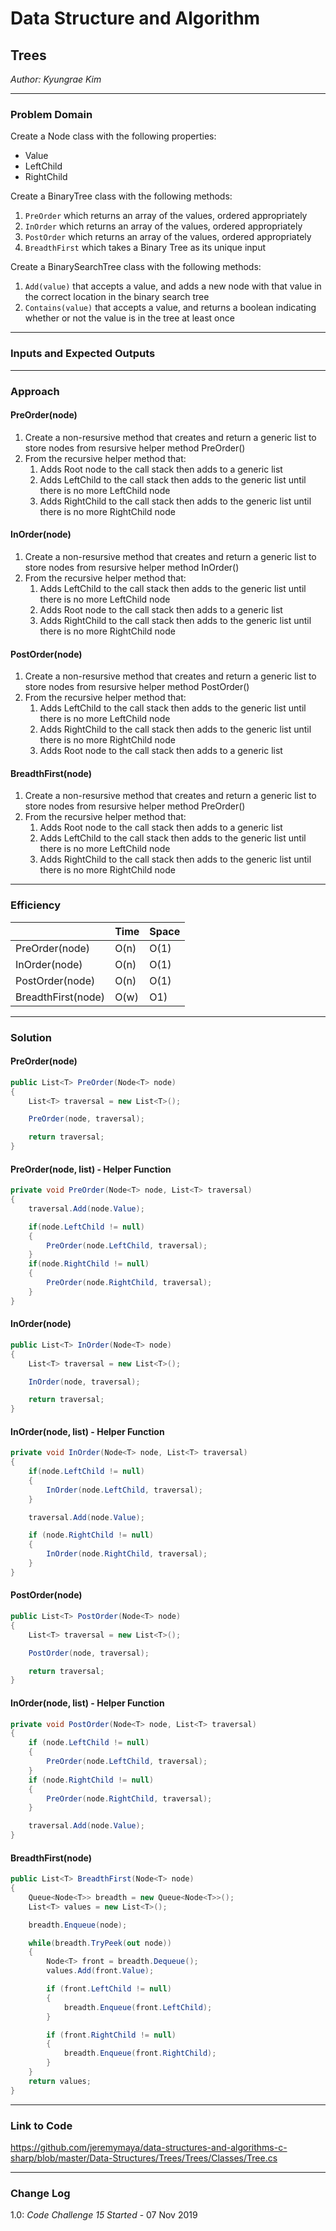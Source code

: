 # Data Structure and Algorithm

## Trees

*Author: Kyungrae Kim*  

---

### Problem Domain
Create a Node class with the following properties:
* Value
* LeftChild
* RightChild

Create a BinaryTree class with the following methods:
1. `PreOrder` which returns an array of the values, ordered appropriately
2. `InOrder` which returns an array of the values, ordered appropriately
3. `PostOrder` which returns an array of the values, ordered appropriately
4. `BreadthFirst` which takes a Binary Tree as its unique input

Create a BinarySearchTree class with the following methods:
1. `Add(value)` that accepts a value, and adds a new node with that value in the correct location in the binary search tree
2. `Contains(value)` that accepts a value, and returns a boolean indicating whether or not the value is in the tree at least once

---

### Inputs and Expected Outputs

---

### Approach
#### PreOrder(node)
1. Create a non-resursive method that creates and return a generic list to store nodes from resursive helper method PreOrder()
2. From the recursive helper method that:
   1. Adds Root node to the call stack then adds to a generic list
   2. Adds LeftChild to the call stack then adds to the generic list until there is no more LeftChild node
   3. Adds RightChild to the call stack then adds to the generic list until there is no more RightChild node
#### InOrder(node)
1. Create a non-resursive method that creates and return a generic list to store nodes from resursive helper method InOrder()
2. From the recursive helper method that:
   1. Adds LeftChild to the call stack then adds to the generic list until there is no more LeftChild node
   2. Adds Root node to the call stack then adds to a generic list
   3. Adds RightChild to the call stack then adds to the generic list until there is no more RightChild node
#### PostOrder(node)
1. Create a non-resursive method that creates and return a generic list to store nodes from resursive helper method PostOrder()
2. From the recursive helper method that:
   1. Adds LeftChild to the call stack then adds to the generic list until there is no more LeftChild node
   2. Adds RightChild to the call stack then adds to the generic list until there is no more RightChild node
   3. Adds Root node to the call stack then adds to a generic list
#### BreadthFirst(node)
1. Create a non-resursive method that creates and return a generic list to store nodes from resursive helper method PreOrder()
2. From the recursive helper method that:
   1. Adds Root node to the call stack then adds to a generic list
   2. Adds LeftChild to the call stack then adds to the generic list until there is no more LeftChild node
   3. Adds RightChild to the call stack then adds to the generic list until there is no more RightChild node

---

### Efficiency
| | Time | Space |
|:-- | :----------- | :----------- |
| PreOrder(node) | O(n) | O(1) |
| InOrder(node) | O(n) | O(1) |
| PostOrder(node) | O(n) | O(1) |
| BreadthFirst(node) | O(w) | O1) |

---

### Solution
#### PreOrder(node)
```C#
public List<T> PreOrder(Node<T> node)
{
    List<T> traversal = new List<T>();

    PreOrder(node, traversal);

    return traversal;
}
```
#### PreOrder(node, list) - Helper Function
```C#
private void PreOrder(Node<T> node, List<T> traversal)
{
    traversal.Add(node.Value);

    if(node.LeftChild != null)
    {
        PreOrder(node.LeftChild, traversal);
    }
    if(node.RightChild != null)
    {
        PreOrder(node.RightChild, traversal);
    }
}
```
#### InOrder(node)
```C#
public List<T> InOrder(Node<T> node)
{
    List<T> traversal = new List<T>();

    InOrder(node, traversal);

    return traversal;
}
```
#### InOrder(node, list) - Helper Function
```C#
private void InOrder(Node<T> node, List<T> traversal)
{
    if(node.LeftChild != null)
    {
        InOrder(node.LeftChild, traversal);
    }

    traversal.Add(node.Value);

    if (node.RightChild != null)
    {
        InOrder(node.RightChild, traversal);
    }
}
```
#### PostOrder(node)
```C#
public List<T> PostOrder(Node<T> node)
{
    List<T> traversal = new List<T>();

    PostOrder(node, traversal);

    return traversal;
}
```
#### InOrder(node, list) - Helper Function
```C#
private void PostOrder(Node<T> node, List<T> traversal)
{
    if (node.LeftChild != null)
    {
        PreOrder(node.LeftChild, traversal);
    }
    if (node.RightChild != null)
    {
        PreOrder(node.RightChild, traversal);
    }

    traversal.Add(node.Value);
}
```
#### BreadthFirst(node)
```C#
public List<T> BreadthFirst(Node<T> node)
{
    Queue<Node<T>> breadth = new Queue<Node<T>>();
    List<T> values = new List<T>();

    breadth.Enqueue(node);

    while(breadth.TryPeek(out node))
    {
        Node<T> front = breadth.Dequeue();
        values.Add(front.Value);

        if (front.LeftChild != null)
        {
            breadth.Enqueue(front.LeftChild);
        }

        if (front.RightChild != null)
        {
            breadth.Enqueue(front.RightChild);
        }
    }
    return values;
}
```

---

### Link to Code
https://github.com/jeremymaya/data-structures-and-algorithms-c-sharp/blob/master/Data-Structures/Trees/Trees/Classes/Tree.cs

---

### Change Log
1.0: *Code Challenge 15 Started* - 07 Nov 2019  
